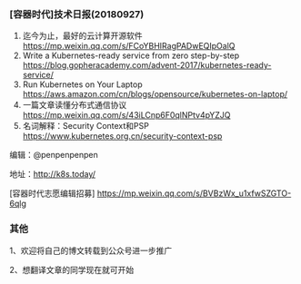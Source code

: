 ### [容器时代]技术日报(20180927)

1. 迄今为止，最好的云计算开源软件 <https://mp.weixin.qq.com/s/FCoYBHIRagPADwEQIpOalQ>
2. Write a Kubernetes-ready service from zero step-by-step <https://blog.gopheracademy.com/advent-2017/kubernetes-ready-service/>
3. Run Kubernetes on Your Laptop <https://aws.amazon.com/cn/blogs/opensource/kubernetes-on-laptop/>
4. 一篇文章读懂分布式通信协议 <https://mp.weixin.qq.com/s/43iLCnp6F0qlNPtv4pYZJQ>
5. 名词解释：Security Context和PSP <https://www.kubernetes.org.cn/security-context-psp>

编辑：@penpenpenpen

地址：<http://k8s.today/>

[容器时代志愿编辑招募] <https://mp.weixin.qq.com/s/BVBzWx_u1xfwSZGTO-6qlg>

### 其他

1、欢迎将自己的博文转载到公众号进一步推广

2、想翻译文章的同学现在就可开始
